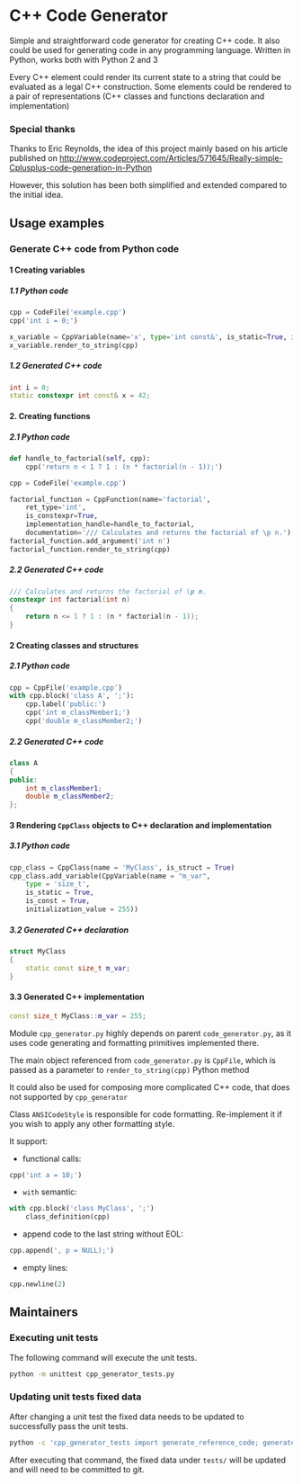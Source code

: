 C++ Code Generator
==============

Simple and straightforward code generator for creating C++ code. It also could be used for generating code in any programming language. Written in Python, works both with Python 2 and 3

Every C++ element could render its current state to a string that could be evaluated as 
a legal C++ construction.
Some elements could be rendered to a pair of representations (C++ classes and functions declaration and implementation)

### Special thanks

Thanks to Eric Reynolds, the idea of this project mainly based on his article published on
http://www.codeproject.com/Articles/571645/Really-simple-Cplusplus-code-generation-in-Python

However, this solution has been both simplified and extended compared to the initial idea.

## Usage examples

### Generate C++ code from Python code

#### 1 Creating variables

##### 1.1 Python code
```python
cpp = CodeFile('example.cpp')
cpp('int i = 0;')

x_variable = CppVariable(name='x', type='int const&', is_static=True, is_constexpr=True, initialization_value='42')
x_variable.render_to_string(cpp)
```

##### 1.2 Generated C++ code
```c++
int i = 0;
static constexpr int const& x = 42;
```

#### 2. Creating functions

##### 2.1 Python code
```python
def handle_to_factorial(self, cpp):
    cpp('return n < 1 ? 1 : (n * factorial(n - 1));')

cpp = CodeFile('example.cpp')

factorial_function = CppFunction(name='factorial',
    ret_type='int',
    is_constexpr=True,
    implementation_handle=handle_to_factorial,
    documentation='/// Calculates and returns the factorial of \p n.')
factorial_function.add_argument('int n')
factorial_function.render_to_string(cpp)
```

##### 2.2 Generated C++ code
```c++
/// Calculates and returns the factorial of \p n.
constexpr int factorial(int n)
{
    return n <= 1 ? 1 : (n * factorial(n - 1));
}
```

#### 2 Creating classes and structures

##### 2.1 Python code
```python
cpp = CppFile('example.cpp')
with cpp.block('class A', ';'):
    cpp.label('public:')
    cpp('int m_classMember1;')
    cpp('double m_classMember2;')
```

##### 2.2 Generated C++ code
```c++
class A
{
public:
    int m_classMember1;
    double m_classMember2;
};
```

#### 3 Rendering `CppClass` objects to C++ declaration and implementation

##### 3.1 Python code

```python
cpp_class = CppClass(name = 'MyClass', is_struct = True)
cpp_class.add_variable(CppVariable(name = "m_var",
    type = 'size_t',
    is_static = True,
    is_const = True,
    initialization_value = 255))
```
 
##### 3.2 Generated C++ declaration

```c++
struct MyClass
{
    static const size_t m_var;
}
```
 
#### 3.3 Generated C++ implementation
```c++
const size_t MyClass::m_var = 255;
```

Module `cpp_generator.py` highly depends on parent `code_generator.py`, as it uses
code generating and formatting primitives implemented there.
 
The main object referenced from `code_generator.py` is `CppFile`, 
which is passed as a parameter to `render_to_string(cpp)` Python method

It could also be used for composing more complicated C++ code,
that does not supported by `cpp_generator`

Class `ANSICodeStyle` is responsible for code formatting. Re-implement it if you wish to apply any other formatting style.
 
 
It support:

- functional calls:
```python
cpp('int a = 10;')
```
 
- `with` semantic:
```python
with cpp.block('class MyClass', ';')
    class_definition(cpp)
```
 
- append code to the last string without EOL:
```python
cpp.append(', p = NULL);')
```
 
- empty lines:
```python
cpp.newline(2)
```

## Maintainers

### Executing unit tests
The following command will execute the unit tests.

```bash
python -m unittest cpp_generator_tests.py
```

### Updating unit tests fixed data
After changing a unit test the fixed data needs to be updated to successfully pass the unit tests.

```bash
python -c 'cpp_generator_tests import generate_reference_code; generate_reference_code()'
```

After executing that command, the fixed data under `tests/` will be updated and will need to be committed to git.
 
